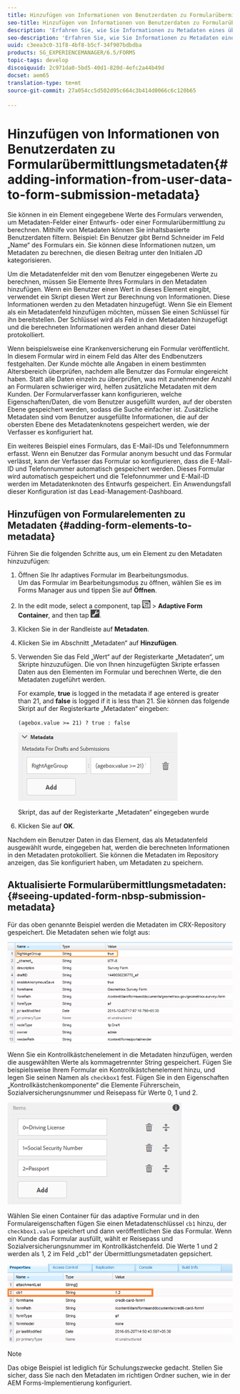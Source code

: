 ```yaml
---
title: Hinzufügen von Informationen von Benutzerdaten zu Formularübermittlungsmetadaten
seo-title: Hinzufügen von Informationen von Benutzerdaten zu Formularübermittlungsmetadaten
description: 'Erfahren Sie, wie Sie Informationen zu Metadaten eines übermittelten Formulars mit vom Benutzer bereitgestellten Daten hinzufügen. '
seo-description: 'Erfahren Sie, wie Sie Informationen zu Metadaten eines übermittelten Formulars mit vom Benutzer bereitgestellten Daten hinzufügen. '
uuid: c3eea3c0-31f8-4bf8-b5cf-34f907bdbdba
products: SG_EXPERIENCEMANAGER/6.5/FORMS
topic-tags: develop
discoiquuid: 2c971da0-5bd5-40d1-820d-4efc2a44b49d
docset: aem65
translation-type: tm+mt
source-git-commit: 27a054cc5d502d95c664c3b414d0066c6c120b65

---
```



# Hinzufügen von Informationen von Benutzerdaten zu Formularübermittlungsmetadaten{#adding-information-from-user-data-to-form-submission-metadata}

Sie können in ein Element eingegebene Werte des Formulars verwenden, um Metadaten-Felder einer Entwurfs- oder einer Formularübermittlung zu berechnen. Mithilfe von Metadaten können Sie inhaltsbasierte Benutzerdaten filtern. Beispiel: Ein Benutzer gibt Bernd Schneider im Feld „Name“ des Formulars ein. Sie können diese Informationen nutzen, um Metadaten zu berechnen, die diesen Beitrag unter den Initialen JD kategorisieren.

Um die Metadatenfelder mit den vom Benutzer eingegebenen Werte zu berechnen, müssen Sie Elemente Ihres Formulars in den Metadaten hinzufügen. Wenn ein Benutzer einen Wert in dieses Element eingibt, verwendet ein Skript diesen Wert zur Berechnung von Informationen. Diese Informationen werden zu den Metadaten hinzugefügt. Wenn Sie ein Element als ein Metadatenfeld hinzufügen möchten, müssen Sie einen Schlüssel für ihn bereitstellen. Der Schlüssel wird als Feld in den Metadaten hinzugefügt und die berechneten Informationen werden anhand dieser Datei protokolliert.

Wenn beispielsweise eine Krankenversicherung ein Formular veröffentlicht. In diesem Formular wird in einem Feld das Alter des Endbenutzers festgehalten. Der Kunde möchte alle Angaben in einem bestimmten Altersbereich überprüfen, nachdem alle Benutzer das Formular eingereicht haben. Statt alle Daten einzeln zu überprüfen, was mit zunehmender Anzahl an Formularen schwieriger wird, helfen zusätzliche Metadaten mit dem Kunden. Der Formularverfasser kann konfigurieren, welche Eigenschaften/Daten, die vom Benutzer ausgefüllt wurden, auf der obersten Ebene gespeichert werden, sodass die Suche einfacher ist. Zusätzliche Metadaten sind vom Benutzer ausgefüllte Informationen, die auf der obersten Ebene des Metadatenknotens gespeichert werden, wie der Verfasser es konfiguriert hat.

Ein weiteres Beispiel eines Formulars, das E-Mail-IDs und Telefonnummern erfasst. Wenn ein Benutzer das Formular anonym besucht und das Formular verlässt, kann der Verfasser das Formular so konfigurieren, dass die E-Mail-ID und Telefonnummer automatisch gespeichert werden. Dieses Formular wird automatisch gespeichert und die Telefonnummer und E-Mail-ID werden im Metadatenknoten des Entwurfs gespeichert. Ein Anwendungsfall dieser Konfiguration ist das Lead-Management-Dashboard.

## Hinzufügen von Formularelementen zu Metadaten {#adding-form-elements-to-metadata}

Führen Sie die folgenden Schritte aus, um ein Element zu den Metadaten hinzuzufügen:

1. Öffnen Sie Ihr adaptives Formular im Bearbeitungsmodus.\
   Um das Formular im Bearbeitungsmodus zu öffnen, wählen Sie es im Forms Manager aus und tippen Sie auf **Öffnen**.
1. In the edit mode, select a component, tap ![field-level](assets/field-level.png) > **Adaptive Form Container**, and then tap ![cmppr](assets/cmppr.png).
1. Klicken Sie in der Randleiste auf **Metadaten**.
1. Klicken Sie im Abschnitt „Metadaten“ auf **Hinzufügen**.
1. Verwenden Sie das Feld „Wert“ auf der Registerkarte „Metadaten“, um Skripte hinzuzufügen. Die von Ihnen hinzugefügten Skripte erfassen Daten aus den Elementen im Formular und berechnen Werte, die den Metadaten zugeführt werden.

   For example, **true** is logged in the metadata if age entered is greater than 21, and **false** is logged if it is less than 21. Sie können das folgende Skript auf der Registerkarte „Metadaten“ eingeben:

   `(agebox.value >= 21) ? true : false`

   ![Metadatenskript](assets/add-element-metadata.png)

   Skript, das auf der Registerkarte „Metadaten“ eingegeben wurde

1. Klicken Sie auf **OK**.

Nachdem ein Benutzer Daten in das Element, das als Metadatenfeld ausgewählt wurde, eingegeben hat, werden die berechneten Informationen in den Metadaten protokolliert. Sie können die Metadaten im Repository anzeigen, das Sie konfiguriert haben, um Metadaten zu speichern.

## Aktualisierte Formularübermittlungsmetadaten: {#seeing-updated-form-nbsp-submission-metadata}

Für das oben genannte Beispiel werden die Metadaten im CRX-Repository gespeichert. Die Metadaten sehen wie folgt aus:

![Metadaten](assets/metadata_entry_new.png)

Wenn Sie ein Kontrollkästchenelement in die Metadaten hinzufügen, werden die ausgewählten Werte als kommagetrennter String gespeichert. Fügen Sie beispielsweise Ihrem Formular ein Kontrollkästchenelement hinzu, und legen Sie seinen Namen als `checkbox1` fest. Fügen Sie in den Eigenschaften „Kontrollkästchenkomponente“ die Elemente Führerschein, Sozialversicherungsnummer und Reisepass für Werte 0, 1 und 2.

![Speichern mehrerer Werte für ein Kontrollkästchen](assets/checkbox-metadata.png)

Wählen Sie einen Container für das adaptive Formular und in den Formulareigenschaften fügen Sie einen Metadatenschlüssel `cb1`   hinzu, der `checkbox1.value`   speichert und dann veröffentlichen Sie das Formular. Wenn ein Kunde das Formular ausfüllt, wählt er Reisepass und Sozialversicherungsnummer im Kontrollkästchenfeld. Die Werte 1 und 2 werden als 1, 2 im Feld „cb1“ der Übermittlungsmetadaten gepsichert.

![Metadateneintrag für mehrere Werte, ausgewählt in einem Kontrollkästchenfeld.](assets/metadata-entry.png)

>[!NOTE]
>
>Das obige Beispiel ist lediglich für Schulungszwecke gedacht. Stellen Sie sicher, dass Sie nach den Metadaten im richtigen Ordner suchen, wie in der AEM Forms-Implementierung konfiguriert.

